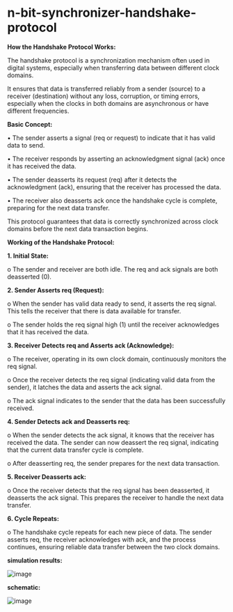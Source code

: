 # n-bit-synchronizer-handshake-protocol
**How the Handshake Protocol Works:**

The handshake protocol is a synchronization mechanism often used in digital systems, especially when transferring data between different clock domains.

It ensures that data is transferred reliably from a sender (source) to a receiver (destination) without any loss, corruption, or timing errors, especially when the clocks in both domains are asynchronous or have different frequencies. 

**Basic Concept:** 

• The sender asserts a signal (req or request) to indicate that it has valid data to send. 

• The receiver responds by asserting an acknowledgment signal (ack) once it has received 
the data. 

• The sender deasserts its request (req) after it detects the acknowledgment (ack), ensuring 
that the receiver has processed the data. 

• The receiver also deasserts ack once the handshake cycle is complete, preparing for the 
next data transfer. 

This protocol guarantees that data is correctly synchronized across clock domains before the next data transaction begins. 

**Working of the Handshake Protocol:**

**1. Initial State:**

o The sender and receiver are both idle. The req and ack signals are both deasserted (0). 

**2. Sender Asserts req (Request):**

o When the sender has valid data ready to send, it asserts the req signal. This tells 
the receiver that there is data available for transfer. 

o The sender holds the req signal high (1) until the receiver acknowledges that it has 
received the data. 

**3. Receiver Detects req and Asserts ack (Acknowledge):**

o The receiver, operating in its own clock domain, continuously monitors the req 
signal. 

o Once the receiver detects the req signal (indicating valid data from the sender), it 
latches the data and asserts the ack signal. 

o The ack signal indicates to the sender that the data has been successfully received. 

**4. Sender Detects ack and Deasserts req:**

o When the sender detects the ack signal, it knows that the receiver has received the 
data. The sender can now deassert the req signal, indicating that the current data 
transfer cycle is complete. 

o After deasserting req, the sender prepares for the next data transaction. 

**5. Receiver Deasserts ack:**

o Once the receiver detects that the req signal has been deasserted, it deasserts the 
ack signal. This prepares the receiver to handle the next data transfer. 

**6. Cycle Repeats:**

o The handshake cycle repeats for each new piece of data. The sender asserts req, 
the receiver acknowledges with ack, and the process continues, ensuring reliable 
data transfer between the two clock domains. 

**simulation results:**

![image](https://github.com/user-attachments/assets/b9dbdc59-d1f0-4130-ad6c-787c25406bbe)

**schematic:**

![image](https://github.com/user-attachments/assets/643754f1-09b4-460a-8625-85b9208489f6)
